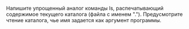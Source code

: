 Напишите упрощенный аналог команды ls, распечатывающий содержимое текущего каталога (файла с именем "."). 
Предусмотрите чтение каталога, чье имя задается как аргумент программы.
